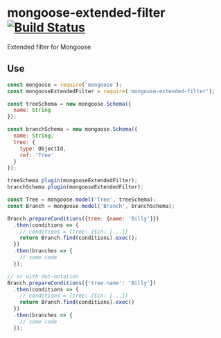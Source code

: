 # mongoose-extended-filter [![Build Status](https://travis-ci.org/aggregion/mongoose-extended-filter.svg?branch=develop)](https://travis-ci.org/aggregion/mongoose-extended-filter)
Extended filter for Mongoose

## Use
```javascript
const mongoose = require('mongoose');
const mongooseExtendedFilter = require('mongoose-extended-filter');

const treeSchema = new mongoose.Schema({
  name: String
});

const branchSchema = new mongoose.Schema({
  name: String,
  tree: {
    type: ObjectId,
    ref: 'Tree'
  }
});

treeSchema.plugin(mongooseExtendedFilter);
branchSchema.plugin(mongooseExtendedFilter);

const Tree = mongoose.model('Tree', treeSchema);
const Branch = mongoose.model('Branch', branchSchema);

Branch.prepareConditions({tree: {name: 'Billy'}})
  .then(conditions => {
    // conditions = {tree: {$in: [...]}
    return Branch.find(conditions).exec();
  })
  .then(branches => {
    // some code
  });

// or with dot-notation
Branch.prepareConditions({'tree.name': 'Billy'})
  .then(conditions => {
    // conditions = {tree: {$in: [...]}
    return Branch.find(conditions).exec()
  })
  .then(branches => {
    // some code
  });
```